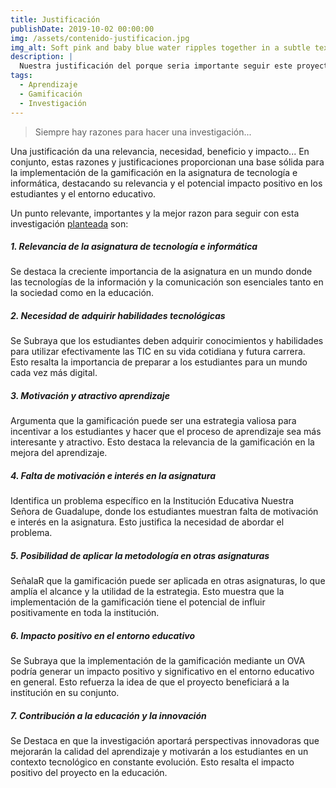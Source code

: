 ```yaml
---
title: Justificación
publishDate: 2019-10-02 00:00:00
img: /assets/contenido-justificacion.jpg
img_alt: Soft pink and baby blue water ripples together in a subtle texture.
description: |
  Nuestra justificación del porque seria importante seguir este proyecto de investigación.
tags:
  - Aprendizaje
  - Gamificación
  - Investigación
---
```


> Siempre hay razones para hacer una investigación...

Una justificación da una relevancia, necesidad, beneficio y impacto... En conjunto, estas razones y justificaciones proporcionan una base sólida para la implementación de la gamificación en la asignatura de tecnología e informática, destacando su relevancia y el potencial impacto positivo en los estudiantes y el entorno educativo.

Un punto relevante, importantes y la mejor razon para seguir con esta investigación <a href="../work/markdown-mystery-tour">planteada</a> son:

##### 1. Relevancia de la asignatura de tecnología e informática 

Se destaca la creciente importancia de la asignatura en un mundo donde las tecnologías de la información y la comunicación son esenciales tanto en la sociedad como en la educación. 

##### 2. Necesidad de adquirir habilidades tecnológicas 

Se Subraya que los estudiantes deben adquirir conocimientos y habilidades para utilizar efectivamente las TIC en su vida cotidiana y futura carrera. Esto resalta la importancia de preparar a los estudiantes para un mundo cada vez más digital.

##### 3. Motivación y atractivo aprendizaje 

Argumenta que la gamificación puede ser una estrategia valiosa para incentivar a los estudiantes y hacer que el proceso de aprendizaje sea más interesante y atractivo. Esto destaca la relevancia de la gamificación en la mejora del aprendizaje.

##### 4. Falta de motivación e interés en la asignatura 

Identifica un problema específico en la Institución Educativa Nuestra Señora de Guadalupe, donde los estudiantes muestran falta de motivación e interés en la asignatura. Esto justifica la necesidad de abordar el problema.

##### 5. Posibilidad de aplicar la metodología en otras asignaturas

SeñalaR que la gamificación puede ser aplicada en otras asignaturas, lo que amplía el alcance y la utilidad de la estrategia. Esto muestra que la implementación de la gamificación tiene el potencial de influir positivamente en toda la institución.

##### 6. Impacto positivo en el entorno educativo 

Se Subraya que la implementación de la gamificación mediante un OVA podría generar un impacto positivo y significativo en el entorno educativo en general. Esto refuerza la idea de que el proyecto beneficiará a la institución en su conjunto.

##### 7. Contribución a la educación y la innovación 

Se Destaca en que la investigación aportará perspectivas innovadoras que mejorarán la calidad del aprendizaje y motivarán a los estudiantes en un contexto tecnológico en constante evolución. Esto resalta el impacto positivo del proyecto en la educación.